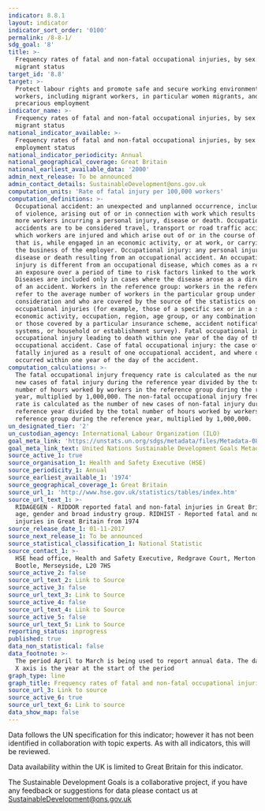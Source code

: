 ```yaml
---
indicator: 8.8.1
layout: indicator
indicator_sort_order: '0100'
permalink: /8-8-1/
sdg_goal: '8'
title: >-
  Frequency rates of fatal and non-fatal occupational injuries, by sex and
  migrant status
target_id: '8.8'
target: >-
  Protect labour rights and promote safe and secure working environments for all
  workers, including migrant workers, in particular women migrants, and those in
  precarious employment
indicator_name: >-
  Frequency rates of fatal and non-fatal occupational injuries, by sex and
  migrant status
national_indicator_available: >-
  Frequency rates of fatal and non-fatal occupational injuries, by sex and
  employment status
national_indicator_periodicity: Annual
national_geographical_coverage: Great Britain
national_earliest_available_data: '2000'
admin_next_release: To be announced
admin_contact_details: SustainableDevelopment@ons.gov.uk
computation_units: 'Rate of fatal injury per 100,000 workers'
computation_definitions: >-
  Occupational accident: an unexpected and unplanned occurrence, including acts
  of violence, arising out of or in connection with work which results in one or
  more workers incurring a personal injury, disease or death. Occupational
  accidents are to be considered travel, transport or road traffic accidents in
  which workers are injured and which arise out of or in the course of work;
  that is, while engaged in an economic activity, or at work, or carrying out
  the business of the employer. Occupational injury: any personal injury,
  disease or death resulting from an occupational accident. An occupational
  injury is different from an occupational disease, which comes as a result of
  an exposure over a period of time to risk factors linked to the work activity.
  Diseases are included only in cases where the disease arose as a direct result
  of an accident. Workers in the reference group: workers in the reference group
  refer to the average number of workers in the particular group under
  consideration and who are covered by the source of the statistics on
  occupational injuries (for example, those of a specific sex or in a specific
  economic activity, occupation, region, age group, or any combination of these,
  or those covered by a particular insurance scheme, accident notification
  systems, or household or establishment survey). Fatal occupational injury: an
  occupational injury leading to death within one year of the day of the
  occupational accident. Case of fatal occupational injury: the case of a worker
  fatally injured as a result of one occupational accident, and where death
  occurred within one year of the day of the accident.
computation_calculations: >-
  The fatal occupational injury frequency rate is calculated as the number of
  new cases of fatal injury during the reference year divided by the total
  number of hours worked by workers in the reference group during the reference
  year, multiplied by 1,000,000. The non-fatal occupational injury frequency
  rate is calculated as the number of new cases of non-fatal injury during the
  reference year divided by the total number of hours worked by workers in the
  reference group during the reference year, multiplied by 1,000,000.
un_designated_tier: '2'
un_custodian_agency: International Labour Organization (ILO)
goal_meta_link: 'https://unstats.un.org/sdgs/metadata/files/Metadata-08-08-01.pdf'
goal_meta_link_text: United Nations Sustainable Development Goals Metadata (PDF 381 KB)
source_active_1: true
source_organisation_1: Health and Safety Executive (HSE)
source_periodicity_1: Annual
source_earliest_available_1: '1974'
source_geographical_coverage_1: Great Britain
source_url_1: 'http://www.hse.gov.uk/statistics/tables/index.htm'
source_url_text_1: >-
  RIDAGEGEN - RIDDOR reported fatal and non-fatal injuries in Great Britain by
  age, gender and broad industry group. RIDHIST - Reported fatal and non-fatal
  injuries in Great Britain from 1974 
source_release_date_1: 01-11-2017
source_next_release_1: To be announced
source_statistical_classification_1: National Statistic
source_contact_1: >-
  HSE head office, Health and Safety Executive, Redgrave Court, Merton Road,
  Bootle, Merseyside, L20 7HS
source_active_2: false
source_url_text_2: Link to Source
source_active_3: false
source_url_text_3: Link to Source
source_active_4: false
source_url_text_4: Link to Source
source_active_5: false
source_url_text_5: Link to Source
reporting_status: inprogress
published: true
data_non_statistical: false
data_footnote: >-
  The period April to March is being used to report annual data. The date on the
  X axis is the year at the start of the period
graph_type: line
graph_title: Frequency rates of fatal and non-fatal occupational injuries
source_url_3: Link to source
source_active_6: true
source_url_text_6: Link to source
data_show_map: false
---
```

Data follows the UN specification for this indicator; however it has not been identified in collaboration with topic experts. As with all indicators, this will be reviewed.
  
Data availability within the UK is limited to Great Britain for this indicator.
  
The Sustainable Development Goals is a collaborative project, if you have any feedback or suggestions for data please contact us at <SustainableDevelopment@ons.gov.uk>
